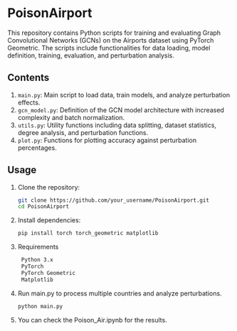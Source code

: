 # PoisonAirport

This repository contains Python scripts for training and evaluating Graph Convolutional Networks (GCNs) on the Airports dataset using PyTorch Geometric. The scripts include functionalities for data loading, model definition, training, evaluation, and perturbation analysis.

## Contents

1. `main.py`: Main script to load data, train models, and analyze perturbation effects.
2. `gcn_model.py`: Definition of the GCN model architecture with increased complexity and batch normalization.
3. `utils.py`: Utility functions including data splitting, dataset statistics, degree analysis, and perturbation functions.
4. `plot.py`: Functions for plotting accuracy against perturbation percentages.

## Usage

1. Clone the repository:
   ```bash
   git clone https://github.com/your_username/PoisonAirport.git
   cd PoisonAirport
   
2. Install dependencies:

     ```bash
    pip install torch torch_geometric matplotlib

3. Requirements
   ```bash
    Python 3.x
    PyTorch
    PyTorch Geometric
    Matplotlib

4. Run main.py to process multiple countries and analyze perturbations.
    
     ```bash
    python main.py

5. You can check the Poison_Air.ipynb for the results. 
